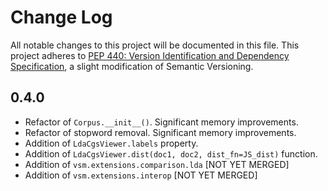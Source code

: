 # Change Log
All notable changes to this project will be documented in this file. This project adheres to [PEP 440: Version Identification and Dependency Specification](https://www.python.org/dev/peps/pep-0440/), a slight modification of Semantic Versioning.

## 0.4.0
- Refactor of `Corpus.__init__()`. Significant memory improvements.
- Refactor of stopword removal. Significant memory improvements.
- Addition of `LdaCgsViewer.labels` property.
- Addition of `LdaCgsViewer.dist(doc1, doc2, dist_fn=JS_dist)` function.
- Addition of `vsm.extensions.comparison.lda` [NOT YET MERGED]
- Addition of `vsm.extensions.interop` [NOT YET MERGED]

